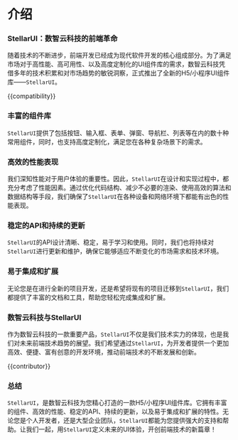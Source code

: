 # 介绍

### StellarUI：数智云科技的前端革命
随着技术的不断进步，前端开发已经成为现代软件开发的核心组成部分。为了满足市场对于高性能、高可用性、以及高度定制化的UI组件库的需求，数智云科技凭借多年的技术积累和对市场趋势的敏锐洞察，正式推出了全新的H5/小程序UI组件库——`StellarUI`。

{{compatibility}}

### 丰富的组件库
`StellarUI`提供了包括按钮、输入框、表单、弹窗、导航栏、列表等在内的数十种常用组件，同时，也支持高度定制化，满足您在各种复杂场景下的需求。

### 高效的性能表现
我们深知性能对于用户体验的重要性。因此，`StellarUI`在设计和实现过程中，都充分考虑了性能因素。通过优化代码结构、减少不必要的渲染、使用高效的算法和数据结构等手段，我们确保了`StellarUI`在各种设备和网络环境下都能有出色的性能表现。

### 稳定的API和持续的更新
`StellarUI`的API设计清晰、稳定，易于学习和使用。同时，我们也将持续对`StellarUI`进行更新和维护，确保它能够适应不断变化的市场需求和技术环境。

### 易于集成和扩展
无论您是在进行全新的项目开发，还是希望将现有的项目迁移到`StellarUI`，我们都提供了丰富的文档和工具，帮助您轻松完成集成和扩展。

### 数智云科技与StellarUI
作为数智云科技的一款重要产品，`StellarUI`不仅是我们技术实力的体现，也是我们对未来前端技术趋势的展望。我们希望通过`StellarUI`，为开发者提供一个更加高效、便捷、富有创意的开发环境，推动前端技术的不断发展和创新。

{{contributor}}

### 总结
`StellarUI`，是数智云科技为您精心打造的一款H5/小程序UI组件库。它拥有丰富的组件、高效的性能、稳定的API、持续的更新，以及易于集成和扩展的特性。无论您是个人开发者，还是大型企业团队，`StellarUI`都能为您提供强大的支持和帮助。让我们一起，用`StellarUI`定义未来的UI体验，开创前端技术的新篇章！